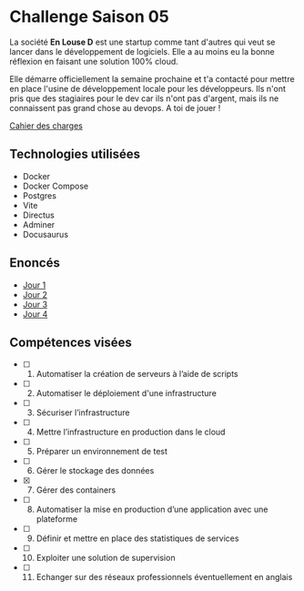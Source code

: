 # Challenge Saison 05

La société **En Louse D** est une startup comme tant d'autres qui veut se lancer dans le développement de logiciels. Elle a au moins eu la bonne réflexion en faisant une solution 100% cloud.

Elle démarre officiellement la semaine prochaine et t'a contacté pour mettre en place l'usine de développement locale pour les développeurs. Ils n'ont pris que des stagiaires pour le dev car ils n'ont pas d'argent, mais ils ne connaissent pas grand chose au devops. A toi de jouer !

[Cahier des charges](./CDC.md)

## Technologies utilisées

- Docker
- Docker Compose
- Postgres
- Vite
- Directus
- Adminer
- Docusaurus

## Enoncés

- [Jour 1](./énoncés/J01.md)
- [Jour 2](./énoncés/J02.md)
- [Jour 3](./énoncés/J03.md)
- [Jour 4](./énoncés/J04.md)

## Compétences visées

- [ ] 1. Automatiser la création de serveurs à l’aide de scripts
- [ ] 2. Automatiser le déploiement d'une infrastructure
- [ ] 3. Sécuriser l’infrastructure
- [ ] 4. Mettre l’infrastructure en production dans le cloud
- [ ] 5. Préparer un environnement de test
- [ ] 6. Gérer le stockage des données
- [x] 7. Gérer des containers
- [ ] 8. Automatiser la mise en production d’une application avec une plateforme
- [ ] 9. Définir et mettre en place des statistiques de services
- [ ] 10. Exploiter une solution de supervision
- [ ] 11. Echanger sur des réseaux professionnels éventuellement en anglais
